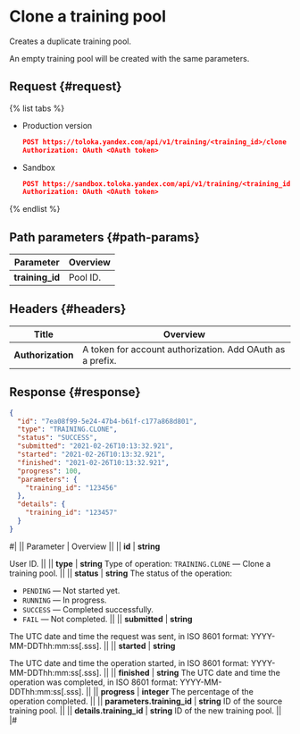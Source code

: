 # Clone a training pool

Creates a duplicate training pool.

An empty training pool will be created with the same parameters.

## Request {#request}

{% list tabs %}

- Production version

  ```json
  POST https://toloka.yandex.com/api/v1/training/<training_id>/clone
  Authorization: OAuth <OAuth token>
  ```

- Sandbox

  ```json
  POST https://sandbox.toloka.yandex.com/api/v1/training/<training_id>/clone
  Authorization: OAuth <OAuth token>
  ```
{% endlist %}

## Path parameters {#path-params}

Parameter | Overview
----- | -----
**training_id** | Pool ID.


## Headers {#headers}

Title | Overview
----- | -----
**Authorization** | A token for account authorization. Add OAuth as a prefix.


## Response {#response}

```json
{
  "id": "7ea08f99-5e24-47b4-b61f-c177a868d801",
  "type": "TRAINING.CLONE",
  "status": "SUCCESS",
  "submitted": "2021-02-26T10:13:32.921",
  "started": "2021-02-26T10:13:32.921",
  "finished": "2021-02-26T10:13:32.921",
  "progress": 100,
  "parameters": {
    "training_id": "123456"
  },
  "details": {
    "training_id": "123457"
  }
}
```

#|
|| Parameter | Overview ||
|| **id** | **string**

User ID. ||
|| **type** | **string**
Type of operation: `TRAINING.CLONE` — Clone a training pool. ||
|| **status** | **string**
The status of the operation:
- `PENDING` — Not started yet.
- `RUNNING` — In progress.
- `SUCCESS` — Completed successfully.
- `FAIL` — Not completed. ||
|| **submitted** | **string**

The UTC date and time the request was sent, in ISO 8601 format: YYYY-MM-DDThh:mm:ss[.sss]. ||
|| **started** | **string**

The UTC date and time the operation started, in ISO 8601 format: YYYY-MM-DDThh:mm:ss[.sss]. ||
|| **finished** | **string**
The UTC date and time the operation was completed, in ISO 8601 format: YYYY-MM-DDThh:mm:ss[.sss]. ||
|| **progress** | **integer**
The percentage of the operation completed. ||
|| **parameters.training_id** | **string**
ID of the source training pool. ||
|| **details.training_id** | **string**
ID of the new training pool. ||
|#

